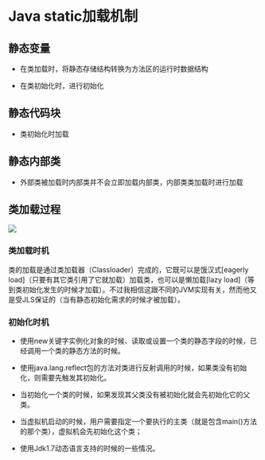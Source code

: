 # Java static加载机制

## 静态变量

- 在类加载时，将静态存储结构转换为方法区的运行时数据结构

- 在类初始化时，进行初始化

## 静态代码块

- 类初始化时加载

## 静态内部类

- 外部类被加载时内部类并不会立即加载内部类，内部类类加载时进行加载

## 类加载过程

![](https://images2015.cnblogs.com/blog/879896/201604/879896-20160414224549770-60006655.png)

### 类加载时机

类的加载是通过类加载器（Classloader）完成的，它既可以是饿汉式[eagerly load]（只要有其它类引用了它就加载）加载类，也可以是懒加载[lazy load]（等到类初始化发生的时候才加载）。不过我相信这跟不同的JVM实现有关，然而他又是受JLS保证的（当有静态初始化需求的时候才被加载）。

### 初始化时机

- 使用new关键字实例化对象的时候、读取或设置一个类的静态字段的时候，已经调用一个类的静态方法的时候。

- 使用java.lang.reflect包的方法对类进行反射调用的时候，如果类没有初始化，则需要先触发其初始化。

- 当初始化一个类的时候，如果发现其父类没有被初始化就会先初始化它的父类。

- 当虚拟机启动的时候，用户需要指定一个要执行的主类（就是包含main()方法的那个类），虚拟机会先初始化这个类；

- 使用Jdk1.7动态语言支持的时候的一些情况。
